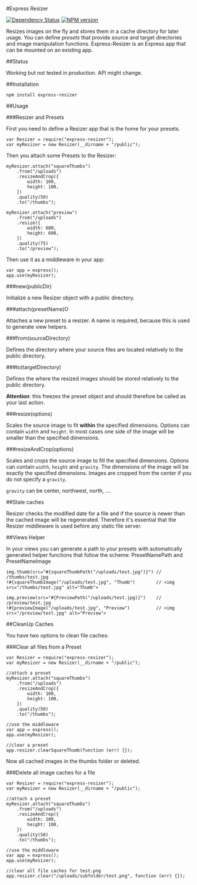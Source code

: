#Express Resizer 

[![Dependency Status](https://gemnasium.com/thomaspeklak/express-resizer.png)](https://gemnasium.com/thomaspeklak/express-resizer) [![NPM version](https://badge.fury.io/js/express-resizer.png)](http://badge.fury.io/js/express-resizer)

Resizes images on the fly and stores them in a cache directory for later usage. You can define _presets_ that provide source and target directories and image manipulation functions. Express-Resizer is an Express app that can be mounted on an existing app.

##Status

Working but not tested in production. API might change.

##Installation

    npm install express-resizer

##Usage

###Resizer and Presets

First you need to define a Resizer app that is the home for your presets.

    var Resizer = require("express-resizer");
    var myResizer = new Resizer(__dirname + "/public");
    
Then you attach some Presets to the Resizer:
  
    myResizer.attach("squareThumbs")
        .from("/uploads")
        .resizeAndCrop({
            width: 100,
            height: 100,
        })
        .quality(50)
        .to("/thumbs");

    myResizer.attach("preview")
        .from("/uploads")
        .resize({
            width: 600,
            height: 600,
        })
        .quality(75)
        .to("/preview");

Then use it as a middleware in your app:

    var app = express();
    app.use(myResizer);

###new(publicDir)

Initialize a new Resizer object with a public directory.

###attach(presetName)O

Attaches a new preset to a resizer. A name is required, because this is used to generate view helpers.

###from(sourceDirectory)

Defines the directory where your source files are located relatively to the public directory.

###to(targetDirectory)

Defines the where the resized images should be stored relatively to the public directory.

__Attention__: this freezes the preset object and should therefore be called as your last action.

###resize(options)

Scales the source image to fit __within__ the specified dimensions. Options can contain `width` and `height`. In most cases one side of the image will be smaller than the specified dimensions.

###resizeAndCrop(options)

Scales and crops the source image to fill the specified dimensions. Options can contain `width`, `height` and `gravity`. The dimensions of the image will be exactly the specified dimensions. Images are cropped from the center if you do not specify a `gravity`.

`gravity` can be center, northwest, north, ....

##Stale caches

Resizer checks the modified date for a file and if the source is newer than
the cached image will be regenerated. Therefore it's essential that the
Resizer middleware is used before any static file server.

##Views Helper

In your views you can generate a path to your presets with automatically generated helper functions that follow the scheme: PresetNamePath and PresetNameImage

    img.thumb(src="#{squareThumbPath("/uploads/test.jpg")}") // /thumbs/test.jpg
    !#{squareThumbImage("/uploads/test.jpg", "Thumb")        // <img src="/thumbs/test.jpg" alt="Thumb">

    img.preview(src="#{PreviewPath("/uploads/test.jpg)}")    // /preview/test.jpg
    !#{previewImage("/uploads/test.jpg", "Preview")          // <img src="/preview/test.jpg" alt="Preview">

##CleanUp Caches

You have two options to clean file caches:

###Clear all files from a Preset

    var Resizer = require("express-resizer");
    var myResizer = new Resizer(__dirname + "/public");

    //attach a preset
    myResizer.attach("squareThumbs")
        .from("/uploads")
        .resizeAndCrop({
            width: 100,
            height: 100,
        })
        .quality(50)
        .to("/thumbs");
    
    //use the middleware
    var app = express();
    app.use(myResizer);

    //clear a preset
    app.resizer.clearSquareThumb(function (err) {});

Now all cached images in the thumbs folder or deleted.

###Delete all image caches for a file

    var Resizer = require("express-resizer");
    var myResizer = new Resizer(__dirname + "/public");

    //attach a preset
    myResizer.attach("squareThumbs")
        .from("/uploads")
        .resizeAndCrop({
            width: 100,
            height: 100,
        })
        .quality(50)
        .to("/thumbs");
    
    //use the middleware
    var app = express();
    app.use(myResizer);

    //clear all file caches for test.png
    app.resizer.clear("/uploads/subfolder/test.png", function (err) {});
